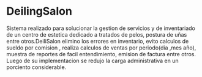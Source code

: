 # DeilingSalon
Sistema realizado para solucionar la gestion de servicios y de inventariado de un centro de estetica dedicado a tratados de pelos, postura de uñas entre otros.DeiliSalon elimino los errores en inventario, evito calculos de sueldo por comision , realiza calculos de ventas por periodo(dia ,mes año), muestra de reportes de facil entendimiento, emision de factura entre otros.
Luego de su implementacion se redujo la carga administrativa en un porciento considerable.
